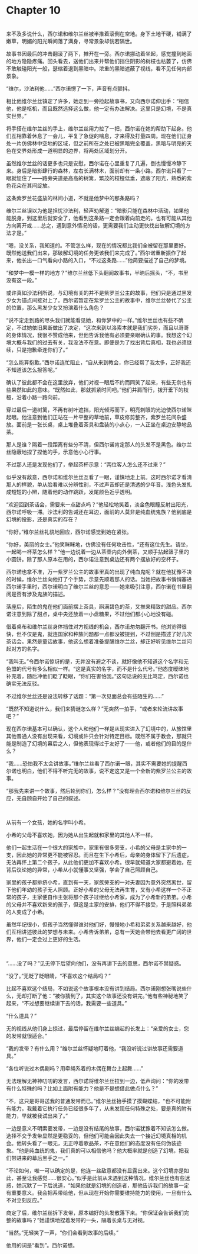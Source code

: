 # Chapter 10

<br>
来不及多说什么，西尔诺和维尔兰丝被半推着滚倒在空地。身下土地干硬，铺满了嫩草，明媚的阳光瞬间落了满身，寻常景象却恍若隔世。

故事书因最后的冲击翻滚了两下，摊开在一旁。西尔诺挪动着坐起，感觉撞到地面的地方隐隐疼痛。回头看去，送他们出来并帮他们挡住阴影的树枝也枯萎了，仿佛不敢触碰阳光一般，瑟缩着退到黑暗中。浓重的黑暗遮蔽了视线，看不见任何内部景象。

“维尔，沙法利他……”西尔诺愣了一下，声音有点颤抖。

相比他维尔兰丝镇定了许多，她走到一旁捡起故事书，又向西尔诺伸出手：“相信他，他是枢机，而且既然选择这么做，他一定有办法解决。这里只是幻境，不是真实世界。”

将手搭在维尔兰丝的手上，维尔兰丝用力拉了一把，西尔诺在她的帮助下起身。他们互相靠着休息了一会儿，平复了急促的喘息，才来得及打量四周。现在他们正身处一片仿佛林中空地的区域，但之前所在之处已被黑暗完全覆盖，黑暗与明亮的天色在交界处形成一道明显的边界，将两处区域划分开。

虽然维尔兰丝的话更多也只是安慰，西尔诺在心里重复了几遍，倒也慢慢冷静下来。身后是暗影肆行的森林，左右长满林木，面前却有一条小路。西尔诺只看了一眼就怔住了——路旁夹道是高高的树篱，繁茂的枝桠低垂，遮蔽了阳光，熟悉的紫色花朵在其间绽放。

这条紫罗兰花盛放的林间小道，不就是他梦中的那条路吗？

维尔兰丝误以为他是担忧沙法利，轻声劝解道：“暗影只能在森林中活动，如果他能脱身，到这里后就安全了，他看到这条路一定会跟着向前走的。也有可能从其他方向离开或……总之，遇到意外情况的话，更需要我们主动更快找出破解幻境的方法才是。”

“嗯，没关系，我知道的。不管怎么样，现在的情况都比我们全被留在那里要好。既然他送我们出来，那破解幻境的任务更该我们来完成了。”西尔诺重新振作了起来，他长出一口气看向小路的入口，“不过这条路……”他简要描述了自己的梦境。

“和梦中一模一样的地方？”维尔兰丝低下头翻阅故事书，半晌后摇头，“不，书里没有这一段。”

或许真如沙法利所说，与幻境有关的并不是紫罗兰公主的故事，他们只是通过黑发少女为锚点间接对上了。西尔诺暂定在紫罗兰公主的故事中，维尔兰丝替代了公主的位置，那么黑发少女又扮演着什么角色？

“说不定走到路的尽头我们就能看见她，和你梦中的一样。”维尔兰丝也有些不确定，不过她依旧果断做出了决定，“这次来到以洛索本就是我们劣势，而且以哥哥的身体情况，我很不赞成他来，但他告诉我他有必须要亲眼确认的事。我想这个幻境大概与我们的过去有关，我没法不在意。即便是为了找出背后真相，我也必须继续，只是抱歉牵连你们了。”

“怎么能算抱歉。”西尔诺连忙阻止，“自从来到教会，你已经帮了我太多，正好我还不知道该怎么报答呢。”

确认了彼此都不会在这里放弃，他们对视一眼后不约而同笑了起来，有些无奈也有些果然如此的意味。“既然如此，那就抓紧时间吧。”他们并肩而行，拨开垂下的枝桠，沿着小路一路向前。

穿过最后一道树篱，不再有树叶遮挡，阳光倾泻而下，明亮刺眼的光迫使西尔诺眯起眼。他注意到他们正站在一片平整的草地前，草皮修剪整齐，紫罗兰花间杂盛放。面前是一张长桌，桌上堆叠着茶具和盘装的小点心，一人正坐在桌边安静地品茶。

那人是谁？隔着一段距离有些分不清，但西尔诺肯定那人的头发不是黑色。维尔兰丝隐蔽地捏了捏他的手，示意他小心行事。

不过那人还是发现他们了，举起茶杯示意：“两位客人怎么还不过来？”

似乎没有敌意，西尔诺和维尔兰丝互看了一眼，谨慎地走上前。这时西尔诺才看清那人的样貌，单从脸看难以分辨性别，不过声音却还是清透的少年音。浅色头发扎成短短的小辫，随着他的动作跳跃，发尾颜色近乎透明。

“欢迎回到茶话会，需要来一点甜点吗？”他轻松地笑着，淡金色眼瞳反射出阳光，西尔诺呼吸一滞。沙法利的告诫还在耳边，面前的人莫非是纯血统鬼族？他到底是幻境的投影，还是真实的存在？

“你好。”维尔兰丝礼貌地回应，西尔诺感觉到她在紧张。

“你好，美丽的女士。”他笑眯眯地，仿佛没有任何攻击性，“还有这位先生。请坐，一起喝一杯茶怎么样？”他一边说着一边从茶壶内向外倒茶，又顺手拈起篮子里的小圆饼。除了那人原本在用的，西尔诺注意到桌边还有两个摆放好的空杯子。

西尔诺也拿不准，万一紫罗兰公主的故事里真的出现了纯血鬼呢？就在他犹豫不决的时候，维尔兰丝向他打了个手势，示意先顺着那人的话。当她把故事书悄悄塞进西尔诺手里时，西尔诺明白了维尔兰丝的意思——她来吸引注意，西尔诺在书里翻阅是否有涉及鬼族的描述。

落座后，陌生的鬼在他们面前摆上茶具，斟满碧色的茶，又推来精致的甜品。西尔诺注意到除了甜点，桌中央还放着一小盘糖果，不过他们都小心地没有碰。

借着桌布和维尔兰丝身体挡住对方视线的机会，西尔诺匆匆翻开书。他浏览得很快，但不仅是鬼，就连国家和种族问题都一点都没被提到，不过倒是描述了好几次茶话会。果然是童话故事，他这么想着准备提醒维尔兰丝，却正好听见维尔兰丝问起对方的名字。

“我叫无。”令西尔诺惊讶的是，无并没有避之不谈，就好像他不知道这个名字和无色盟的代号有多么相似一样。“这是真实的名字，而不是什么代号。”他态度暧昧地补充着，随后冲他们眨了眨眼，“你们在害怕我。”这句话说的无比笃定，西尔诺也确实无法反驳。

不过维尔兰丝还是设法转移了话题：“第一次见面总会有些陌生的……”

“既然不知道说什么，我们来猜谜怎么样？”无突然一拍手，“或者来轮流讲故事吧？”

现在西尔诺基本可以确认，这个人和他们一样是从现实进入了幻境中的，从旅馆里其他普通人没有出现来看，幻境或许只会针对特定目标。既然不属于教会，那就只能是制造了幻境的幕后之人，但他表现得过于友好了——他，或者他们的目的是什么？

“我……恐怕我不太会讲故事。”维尔兰丝看了西尔诺一眼，其实不需要她的提醒西尔诺也明白，他们不得不听完无的故事，说不定这又是一个全新的紫罗兰公主的故事。

“那我先来讲一个故事，然后轮到你们，怎么样？”没有理会西尔诺和维尔兰丝的反应，无自顾自开始了自己的叙述。

<br>

从前有一个女孩，她的名字叫小希。

小希的父母不喜欢她，因为她从出生起就和家里的其他人不一样。

他们一起生活在一个很大的家族中，家里有很多旁支，小希的父母是主家中的一支，因此她的异常更不能被容忍。而且在生下小希后，母亲的身体留下了后遗症，无法再怀上第二个孩子，从此他们更加不喜欢小希。很早就知道大家都避着她，在背后议论她的异常，小希从小就懂事又坚强，学会了自己照顾自己。

家里的孩子都排挤小希，直到有一天，家族旁支的一对夫妻因为意外突然离世，留下他们年幼的孩子无人照顾。正好小希的父母无法再生育，又有小希这样一个不正常的孩子，主家便自作主张将那个孩子过继给小希家，成为了小希新的弟弟。小希的父母并不喜欢新来的孩子，但这是主家的安排，他们不得不接受，于是照料弟弟的人变成了小希。

虽然年纪很小，但孩子当然懂得谁对他们好，慢慢地小希和弟弟关系越来越好，他们互相讲述彼此的梦想与未来。小希告诉弟弟，总有一天她会带他去看更广阔的世界，他们一定会过上更好的生活。

<br>

“……没了吗？”见无停下后望向他们，没有再讲下去的意思，西尔诺不禁疑惑。

“没了。”无眨了眨眼睛，“不喜欢这个结局吗？”

比起不喜欢这个结局，不如说这个故事根本没有讲到结局。西尔诺刚想张嘴说些什么，无却打断了他：“被你猜到了，其实这个故事还没有讲完。”他有些神秘地笑了起来，“不过想要继续讲下去的话，我需要一些道具。”

“什么道具？”

无的视线从他们身上掠过，最后停留在维尔兰丝编起的长发上：“亲爱的女士，您的发带就很适合。”

“我的发带？有什么用？”维尔兰丝怀疑地盯着他，“我没听说过讲故事还需要道具。”

“各位听说过木偶剧吗？用牵绳系着的木偶在舞台上起舞……”

无法理解无神神叨叨的发言，西尔诺将维尔兰丝拉到一边，低声询问：“你的发带有什么特殊的吗？比如上面附有能力？他是不是想借此做点什么？”

“不，这只是哥哥送我的普通发带而已。”维尔兰丝抬手摸了摸蝴蝶结，“也不可能附有能力。我戴着它执行任务已经很多年了，从未发现任何特殊之处，要是真的附有能力，早就被我试出来了。”

一边是意义不明索要发带，一边是没有结尾的故事，西尔诺犹豫着不知该怎么做。选择不交予发带显然是更稳妥的，但他们可能会因此失去一个接近幻境真相的机会。他转头看了一眼无，无正哼着歌品茶，不在意他们的态度没有任何伪装迹象。“他是纯血统的鬼，我们真的可以相信他吗？他大概率就是创造了幻境，把我们带进来的幕后黑手之一。”

“不论如何，唯一可以确定的是，他连一丝敌意都没有显露出来。这个幻境亦是如此，甚至让我感觉……很安心。”似乎是此前从未遇到这种情况，维尔兰丝也有些迷惑，她沉默了一下后说道，“如果他就是幻境的创造者，那他告诉我们的故事一定有重要意义。我会把系带给他，但从现在开始你需要维持能力的使用，一旦有什么不对立刻反应。”

商定了后，维尔兰丝拆下发带，原本编好的头发散落下来。“你保证会告诉我们完整的故事吗？”她谨慎地捏着发带的一头，隔着长桌与无对视。

“当然。”无轻笑了一声，“你们会看到故事的后续。”

他用的词是“看到”。西尔诺想。
